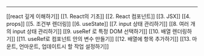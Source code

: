 
---

[[react 깊게 이해하기]]
[[1. React의 기초]]
[[2. React 컴포넌트]]
[[3. JSX]]
[[4. props]]
[[5. 조건부 렌더링]]
[[6. useState]]
[[7. input 상태 관리하기]]
[[8. 여러 개의 input 상태 관리하기]]
[[9. useRef 로 특정 DOM 선택하기]]
[[10. 배열 렌더링하기]]
[[11. useRef로 컴포넌트 안의 변수 만들기]]
[[12. 배열에 항목 추가하기]]
[[13.  마운트, 언마운트, 업데이트시 할 작업 설정하기]]

